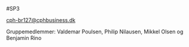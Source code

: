 #SP3

cph-br127@cphbusiness.dk

Gruppemedlemmer: Valdemar Poulsen, Philip Nilausen, Mikkel Olsen og Benjamin Rino
